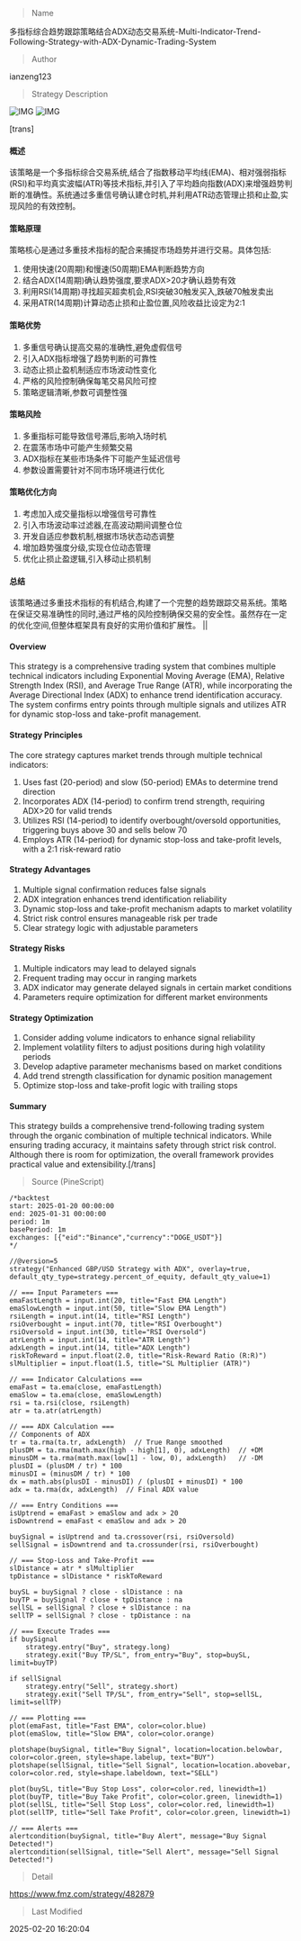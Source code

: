
> Name

多指标综合趋势跟踪策略结合ADX动态交易系统-Multi-Indicator-Trend-Following-Strategy-with-ADX-Dynamic-Trading-System

> Author

ianzeng123

> Strategy Description

![IMG](https://www.fmz.com/upload/asset/2d96fdc8f6e78eb9148dd.png)
![IMG](https://www.fmz.com/upload/asset/2d8a152d7e998abbd5899.png)




[trans]
#### 概述
该策略是一个多指标综合交易系统,结合了指数移动平均线(EMA)、相对强弱指标(RSI)和平均真实波幅(ATR)等技术指标,并引入了平均趋向指数(ADX)来增强趋势判断的准确性。系统通过多重信号确认建仓时机,并利用ATR动态管理止损和止盈,实现风险的有效控制。

#### 策略原理
策略核心是通过多重技术指标的配合来捕捉市场趋势并进行交易。具体包括:
1. 使用快速(20周期)和慢速(50周期)EMA判断趋势方向
2. 结合ADX(14周期)确认趋势强度,要求ADX>20才确认趋势有效
3. 利用RSI(14周期)寻找超买超卖机会,RSI突破30触发买入,跌破70触发卖出
4. 采用ATR(14周期)计算动态止损和止盈位置,风险收益比设定为2:1

#### 策略优势
1. 多重信号确认提高交易的准确性,避免虚假信号
2. 引入ADX指标增强了趋势判断的可靠性
3. 动态止损止盈机制适应市场波动性变化
4. 严格的风险控制确保每笔交易风险可控
5. 策略逻辑清晰,参数可调整性强

#### 策略风险
1. 多重指标可能导致信号滞后,影响入场时机
2. 在震荡市场中可能产生频繁交易
3. ADX指标在某些市场条件下可能产生延迟信号
4. 参数设置需要针对不同市场环境进行优化

#### 策略优化方向
1. 考虑加入成交量指标以增强信号可靠性
2. 引入市场波动率过滤器,在高波动期间调整仓位
3. 开发自适应参数机制,根据市场状态动态调整
4. 增加趋势强度分级,实现仓位动态管理
5. 优化止损止盈逻辑,引入移动止损机制

#### 总结
该策略通过多重技术指标的有机结合,构建了一个完整的趋势跟踪交易系统。策略在保证交易准确性的同时,通过严格的风险控制确保交易的安全性。虽然存在一定的优化空间,但整体框架具有良好的实用价值和扩展性。 || 

#### Overview
This strategy is a comprehensive trading system that combines multiple technical indicators including Exponential Moving Average (EMA), Relative Strength Index (RSI), and Average True Range (ATR), while incorporating the Average Directional Index (ADX) to enhance trend identification accuracy. The system confirms entry points through multiple signals and utilizes ATR for dynamic stop-loss and take-profit management.

#### Strategy Principles
The core strategy captures market trends through multiple technical indicators:
1. Uses fast (20-period) and slow (50-period) EMAs to determine trend direction
2. Incorporates ADX (14-period) to confirm trend strength, requiring ADX>20 for valid trends
3. Utilizes RSI (14-period) to identify overbought/oversold opportunities, triggering buys above 30 and sells below 70
4. Employs ATR (14-period) for dynamic stop-loss and take-profit levels, with a 2:1 risk-reward ratio

#### Strategy Advantages
1. Multiple signal confirmation reduces false signals
2. ADX integration enhances trend identification reliability
3. Dynamic stop-loss and take-profit mechanism adapts to market volatility
4. Strict risk control ensures manageable risk per trade
5. Clear strategy logic with adjustable parameters

#### Strategy Risks
1. Multiple indicators may lead to delayed signals
2. Frequent trading may occur in ranging markets
3. ADX indicator may generate delayed signals in certain market conditions
4. Parameters require optimization for different market environments

#### Strategy Optimization
1. Consider adding volume indicators to enhance signal reliability
2. Implement volatility filters to adjust positions during high volatility periods
3. Develop adaptive parameter mechanisms based on market conditions
4. Add trend strength classification for dynamic position management
5. Optimize stop-loss and take-profit logic with trailing stops

#### Summary
This strategy builds a comprehensive trend-following trading system through the organic combination of multiple technical indicators. While ensuring trading accuracy, it maintains safety through strict risk control. Although there is room for optimization, the overall framework provides practical value and extensibility.[/trans]



> Source (PineScript)

``` pinescript
/*backtest
start: 2025-01-20 00:00:00
end: 2025-01-31 00:00:00
period: 1m
basePeriod: 1m
exchanges: [{"eid":"Binance","currency":"DOGE_USDT"}]
*/

//@version=5
strategy("Enhanced GBP/USD Strategy with ADX", overlay=true, default_qty_type=strategy.percent_of_equity, default_qty_value=1)

// === Input Parameters ===
emaFastLength = input.int(20, title="Fast EMA Length") 
emaSlowLength = input.int(50, title="Slow EMA Length") 
rsiLength = input.int(14, title="RSI Length") 
rsiOverbought = input.int(70, title="RSI Overbought") 
rsiOversold = input.int(30, title="RSI Oversold") 
atrLength = input.int(14, title="ATR Length") 
adxLength = input.int(14, title="ADX Length") 
riskToReward = input.float(2.0, title="Risk-Reward Ratio (R:R)") 
slMultiplier = input.float(1.5, title="SL Multiplier (ATR)") 

// === Indicator Calculations ===
emaFast = ta.ema(close, emaFastLength)
emaSlow = ta.ema(close, emaSlowLength)
rsi = ta.rsi(close, rsiLength)
atr = ta.atr(atrLength)

// === ADX Calculation ===
// Components of ADX
tr = ta.rma(ta.tr, adxLength)  // True Range smoothed
plusDM = ta.rma(math.max(high - high[1], 0), adxLength)  // +DM
minusDM = ta.rma(math.max(low[1] - low, 0), adxLength)   // -DM
plusDI = (plusDM / tr) * 100
minusDI = (minusDM / tr) * 100
dx = math.abs(plusDI - minusDI) / (plusDI + minusDI) * 100
adx = ta.rma(dx, adxLength)  // Final ADX value

// === Entry Conditions ===
isUptrend = emaFast > emaSlow and adx > 20
isDowntrend = emaFast < emaSlow and adx > 20

buySignal = isUptrend and ta.crossover(rsi, rsiOversold)
sellSignal = isDowntrend and ta.crossunder(rsi, rsiOverbought)

// === Stop-Loss and Take-Profit ===
slDistance = atr * slMultiplier
tpDistance = slDistance * riskToReward

buySL = buySignal ? close - slDistance : na
buyTP = buySignal ? close + tpDistance : na
sellSL = sellSignal ? close + slDistance : na
sellTP = sellSignal ? close - tpDistance : na

// === Execute Trades ===
if buySignal
    strategy.entry("Buy", strategy.long)
    strategy.exit("Buy TP/SL", from_entry="Buy", stop=buySL, limit=buyTP)

if sellSignal
    strategy.entry("Sell", strategy.short)
    strategy.exit("Sell TP/SL", from_entry="Sell", stop=sellSL, limit=sellTP)

// === Plotting ===
plot(emaFast, title="Fast EMA", color=color.blue)
plot(emaSlow, title="Slow EMA", color=color.orange)

plotshape(buySignal, title="Buy Signal", location=location.belowbar, color=color.green, style=shape.labelup, text="BUY")
plotshape(sellSignal, title="Sell Signal", location=location.abovebar, color=color.red, style=shape.labeldown, text="SELL")

plot(buySL, title="Buy Stop Loss", color=color.red, linewidth=1)
plot(buyTP, title="Buy Take Profit", color=color.green, linewidth=1)
plot(sellSL, title="Sell Stop Loss", color=color.red, linewidth=1)
plot(sellTP, title="Sell Take Profit", color=color.green, linewidth=1)

// === Alerts ===
alertcondition(buySignal, title="Buy Alert", message="Buy Signal Detected!")
alertcondition(sellSignal, title="Sell Alert", message="Sell Signal Detected!")

```

> Detail

https://www.fmz.com/strategy/482879

> Last Modified

2025-02-20 16:20:04
